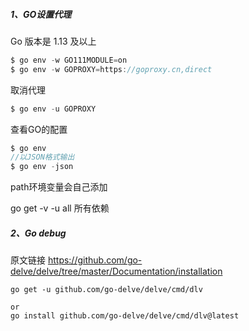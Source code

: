 ##### 1、GO设置代理

Go 版本是 1.13 及以上

```javascript
$ go env -w GO111MODULE=on
$ go env -w GOPROXY=https://goproxy.cn,direct
```

取消代理

```javascript
$ go env -u GOPROXY
```

查看GO的配置

```javascript
$ go env
//以JSON格式输出
$ go env -json
```

path环境变量会自己添加

go get -v -u all 所有依赖



##### 2、Go debug

原文链接 https://github.com/go-delve/delve/tree/master/Documentation/installation

```
go get -u github.com/go-delve/delve/cmd/dlv

or
go install github.com/go-delve/delve/cmd/dlv@latest
```

